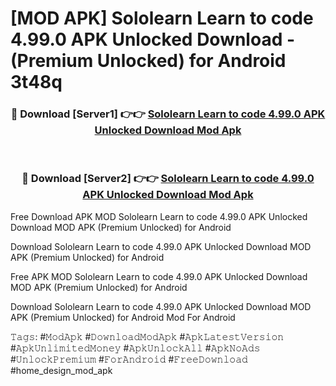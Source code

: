 # [MOD APK] Sololearn Learn to code 4.99.0 APK Unlocked Download - (Premium Unlocked) for Android 3t48q



<div align="center">
<h3>🔴 Download [Server1] 👉👉 <a href="https://momento.my/?title=Sololearn_Learn_to_code_4.99.0_APK_Unlocked_Download">Sololearn Learn to code 4.99.0 APK Unlocked Download Mod Apk</a></h3><br>

<h3>🔴 Download [Server2] 👉👉 <a href="https://momento.my/?title=Sololearn_Learn_to_code_4.99.0_APK_Unlocked_Download">Sololearn Learn to code 4.99.0 APK Unlocked Download Mod Apk</a></h3>
</div>



Free Download APK MOD Sololearn Learn to code 4.99.0 APK Unlocked Download MOD APK (Premium Unlocked) for Android

Download Sololearn Learn to code 4.99.0 APK Unlocked Download MOD APK (Premium Unlocked) for Android

Free APK MOD Sololearn Learn to code 4.99.0 APK Unlocked Download MOD APK (Premium Unlocked) for Android

Download Sololearn Learn to code 4.99.0 APK Unlocked Download MOD APK (Premium Unlocked) for Android Mod For Android

𝚃𝚊𝚐𝚜: #𝙼𝚘𝚍𝙰𝚙𝚔 #𝙳𝚘𝚠𝚗𝚕𝚘𝚊𝚍𝙼𝚘𝚍𝙰𝚙𝚔 #𝙰𝚙𝚔𝙻𝚊𝚝𝚎𝚜𝚝𝚅𝚎𝚛𝚜𝚒𝚘𝚗 #𝙰𝚙𝚔𝚄𝚗𝚕𝚒𝚖𝚒𝚝𝚎𝚍𝙼𝚘𝚗𝚎𝚢 #𝙰𝚙𝚔𝚄𝚗𝚕𝚘𝚌𝚔𝙰𝚕𝚕 #𝙰𝚙𝚔𝙽𝚘𝙰𝚍𝚜 #𝚄𝚗𝚕𝚘𝚌𝚔𝙿𝚛𝚎𝚖𝚒𝚞𝚖 #𝙵𝚘𝚛𝙰𝚗𝚍𝚛𝚘𝚒𝚍 #𝙵𝚛𝚎𝚎𝙳𝚘𝚠𝚗𝚕𝚘𝚊𝚍 #home_design_mod_apk

